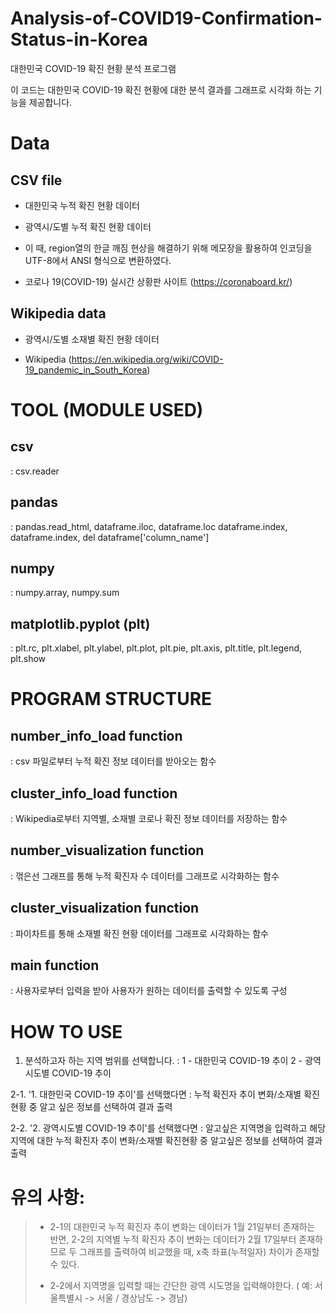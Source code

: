 # Analysis-of-COVID19-Confirmation-Status-in-Korea 
대한민국 COVID-19 확진 현황 분석 프로그램


이 코드는 대한민국 COVID-19 확진 현황에 대한 분석 결과를 그래프로 시각화 하는 기능을 제공합니다.  


# Data

## CSV file

- 대한민국 누적 확진 현황 데이터
- 광역시/도별 누적 확진 현황 데이터
- 이 때, region열의 한글 깨짐 현상을 해결하기 위해 메모장을 활용하여 인코딩을 UTF-8에서 ANSI 형식으로 변환하였다.

- 코로나 19(COVID-19) 실시간 상황판 사이트 (https://coronaboard.kr/)

## Wikipedia data

- 광역시/도별 소재별 확진 현황 데이터

- Wikipedia (https://en.wikipedia.org/wiki/COVID-19_pandemic_in_South_Korea)




# TOOL (MODULE USED)

## csv
: csv.reader

## pandas
: pandas.read_html, dataframe.iloc, dataframe.loc dataframe.index, dataframe.index, del dataframe['column_name']

## numpy
: numpy.array, numpy.sum

## matplotlib.pyplot (plt)
: plt.rc, plt.xlabel, plt.ylabel, plt.plot, plt.pie, plt.axis, plt.title, plt.legend, plt.show



# PROGRAM STRUCTURE

## number_info_load function
: csv 파일로부터 누적 확진 정보 데이터를 받아오는 함수

## cluster_info_load function
: Wikipedia로부터 지역별, 소재별 코로나 확진 정보 데이터를 저장하는 함수

## number_visualization function
: 꺾은선 그래프를 통해 누적 확진자 수 데이터를 그래프로 시각화하는 함수

## cluster_visualization function
: 파이차트를 통해 소재별 확진 현황 데이터를 그래프로 시각화하는 함수

## main function
: 사용자로부터 입력을 받아 사용자가 원하는 데이터를 출력할 수 있도록 구성


# HOW TO USE
1. 분석하고자 하는 지역 범위를 선택합니다. 
: 1 - 대한민국 COVID-19 추이
  2 - 광역시도별 COVID-19 추이

2-1. '1. 대한민국 COVID-19 추이'를 선택했다면
: 누적 확진자 추이 변화/소재별 확진현황 중 알고 싶은 정보를 선택하여 결과 출력

2-2. '2. 광역시도별 COVID-19 추이'를 선택했다면
: 알고싶은 지역명을 입력하고 해당 지역에 대한 누적 확진자 추이 변화/소재별 확진현황 중 알고싶은 정보를 선택하여 결과 출력


# **유의 사항:**

> - 2-1의 대한민국 누적 확진자 추이 변화는 데이터가 1월 21일부터 존재하는 반면, 2-2의 지역별 누적 확진자 추이 변화는 데이터가 2월 17일부터 존재하므로 두 그래프를 출력하여 비교했을 때, x축 좌표(누적일자) 차이가 존재할 수 있다.
> 
> - 2-2에서 지역명을 입력할 때는 간단한 광역 시도명을 입력해야한다.
     ( 예: 서울특별시 -> 서울 / 경상남도 -> 경남)
